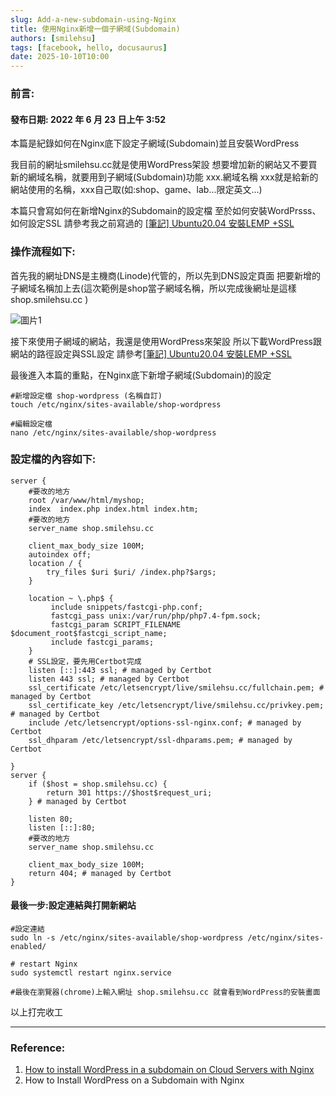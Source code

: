 ```yaml
---
slug: Add-a-new-subdomain-using-Nginx
title: 使用Nginx新增一個子網域(Subdomain)
authors: [smilehsu]
tags: [facebook, hello, docusaurus]
date: 2025-10-10T10:00
---
```


### 前言:
#### 發布日期: 2022 年 6 月 23 日上午 3:52
本篇是紀錄如何在Nginx底下設定子網域(Subdomain)並且安裝WordPress

我目前的網址smilehsu.cc就是使用WordPress架設 想要增加新的網站又不要買新的網域名稱，就要用到子網域(Subdomain)功能 xxx.網域名稱 xxx就是給新的網站使用的名稱，xxx自己取(如:shop、game、lab...限定英文...)

本篇只會寫如何在新增Nginx的Subdomain的設定檔 至於如何安裝WordPrsss、如何設定SSL 請參考我之前寫過的 [\[筆記\] Ubuntu20.04 安裝LEMP +SSL](http://test.smilehsu.cc/2021/02/2603)

<!-- truncate -->

### 操作流程如下:

首先我的網址DNS是主機商(Linode)代管的，所以先到DNS設定頁面 把要新增的子網域名稱加上去(這次範例是shop當子網域名稱，所以完成後網址是這樣 shop.smilehsu.cc )

![圖片1](https://smilehsu.cc/wp-content/uploads/2022/06/aaa.png)

接下來使用子網域的網站，我還是使用WordPress來架設 所以下載WordPress跟網站的路徑設定與SSL設定 請參考[\[筆記\] Ubuntu20.04 安裝LEMP +SSL](http://test.smilehsu.cc/2021/02/2603)

最後進入本篇的重點，在Nginx底下新增子網域(Subdomain)的設定

```script
#新增設定檔 shop-wordpress (名稱自訂)
touch /etc/nginx/sites-available/shop-wordpress

#編輯設定檔
nano /etc/nginx/sites-available/shop-wordpress
```

### 設定檔的內容如下:

```script
server {
    #要改的地方
    root /var/www/html/myshop;
    index  index.php index.html index.htm;
    #要改的地方
    server_name shop.smilehsu.cc

    client_max_body_size 100M;
    autoindex off;
    location / {
        try_files $uri $uri/ /index.php?$args;
    }

    location ~ \.php$ {
         include snippets/fastcgi-php.conf;
         fastcgi_pass unix:/var/run/php/php7.4-fpm.sock;
         fastcgi_param SCRIPT_FILENAME $document_root$fastcgi_script_name;
         include fastcgi_params;
    }
    # SSL設定，要先用Certbot完成
    listen [::]:443 ssl; # managed by Certbot
    listen 443 ssl; # managed by Certbot
    ssl_certificate /etc/letsencrypt/live/smilehsu.cc/fullchain.pem; # managed by Certbot
    ssl_certificate_key /etc/letsencrypt/live/smilehsu.cc/privkey.pem; # managed by Certbot
    include /etc/letsencrypt/options-ssl-nginx.conf; # managed by Certbot
    ssl_dhparam /etc/letsencrypt/ssl-dhparams.pem; # managed by Certbot

}
server {
    if ($host = shop.smilehsu.cc) {
        return 301 https://$host$request_uri;
    } # managed by Certbot

    listen 80;
    listen [::]:80;
    #要改的地方
    server_name shop.smilehsu.cc

    client_max_body_size 100M;
    return 404; # managed by Certbot
}
```

#### 最後一步:設定連結與打開新網站

```script
#設定連結
sudo ln -s /etc/nginx/sites-available/shop-wordpress /etc/nginx/sites-enabled/

# restart Nginx
sudo systemctl restart nginx.service

#最後在瀏覽器(chrome)上輸入網址 shop.smilehsu.cc 就會看到WordPress的安裝畫面
```

以上打完收工

***

### Reference:

1. [How to install WordPress in a subdomain on Cloud Servers with Nginx](https://bit.ly/3QCkyNE)
2. How to Install WordPress on a Subdomain with Nginx
